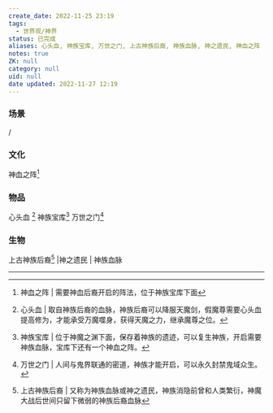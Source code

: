 ```yaml
---
create_date: 2022-11-25 23:19
tags:
  - 世界观/神界
status: 已完成
aliases: 心头血, 神族宝库, 万世之门, 上古神族后裔, 神族血脉, 神之遗民, 神血之阵
notes: true
ZK: null
category: null
uid: null
date updated: 2022-11-27 12:19
---
```


### 场景

/

### 文化

神血之阵[^1]

### 物品

心头血 [^2]
神族宝库[^3]
万世之门[^4]

### 生物

上古神族后裔[^5] |神之遗民 | 神族血脉

---

[^1]: 神血之阵 | 需要神血后裔开启的阵法，位于神族宝库下面
[^2]: 心头血 | 取自神族后裔的血脉，神族后裔可以降服天魔剑，假魔尊需要心头血提高修为，才能承受万魔噬身，获得天魔之力，继承魔尊之位。
[^3]: 神族宝库 | 位于神魔之渊下面，保存着神族的遗迹，可以复生神族，开启需要神族血脉，宝库下还有一个神血之阵。
[^4]: 万世之门 | 人间与鬼界联通的密道，神族才能开启，可以永久封禁鬼域众生。
[^5]: 上古神族后裔 | 又称为神族血脉或神之遗民，神族消隐前曾和人类繁衍，神魔大战后世间只留下微弱的神族后裔血脉
